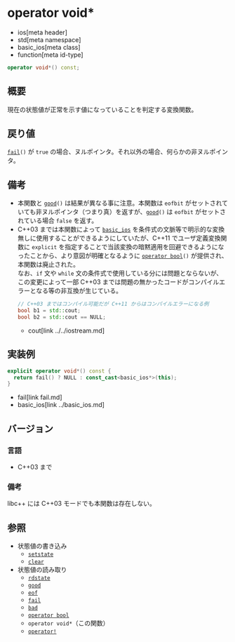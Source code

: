 # operator void*
* ios[meta header]
* std[meta namespace]
* basic_ios[meta class]
* function[meta id-type]

```cpp
operator void*() const;
```

## 概要
現在の状態値が正常を示す値になっていることを判定する変換関数。

## 戻り値
[`fail`](fail.md)`()` が `true` の場合、ヌルポインタ。それ以外の場合、何らかの非ヌルポインタ。

## 備考
- 本関数と [`good`](good.md)`()` は結果が異なる事に注意。本関数は `eofbit` がセットされていても非ヌルポインタ（つまり真）を返すが、[`good`](good.md)`()` は `eofbit` がセットされている場合 `false` を返す。
- C++03 までは本関数によって [`basic_ios`](../basic_ios.md) を条件式の文脈等で明示的な変換無しに使用することができるようにしていたが、C++11 でユーザ定義変換関数に `explicit` を指定することで当該変換の暗黙適用を回避できるようになったことから、より意図が明確となるように [`operator bool`](op_bool.md)`()` が提供され、本関数は廃止された。  
	なお、`if` 文や `while` 文の条件式で使用している分には問題とならないが、この変更によって一部 C++03 までは問題の無かったコードがコンパイルエラーとなる等の非互換が生じている。
	```cpp
	// C++03 まではコンパイル可能だが C++11 からはコンパイルエラーになる例
	bool b1 = std::cout;
	bool b2 = std::cout == NULL;
	```
	* cout[link ../../iostream.md]


## 実装例
```cpp
explicit operator void*() const {
  return fail() ? NULL : const_cast<basic_ios*>(this);
}
```
* fail[link fail.md]
* basic_ios[link ../basic_ios.md]

## バージョン
### 言語
- C++03 まで

### 備考
libc++ には C++03 モードでも本関数は存在しない。

## 参照
- 状態値の書き込み
    - [`setstate`](setstate.md)
    - [`clear`](clear.md)
- 状態値の読み取り
    - [`rdstate`](rdstate.md)
    - [`good`](good.md)
    - [`eof`](eof.md)
    - [`fail`](fail.md)
    - [`bad`](bad.md)
    - [`operator bool`](op_bool.md)
    - `operator void*`（この関数）
    - [`operator!`](op_not.md)

